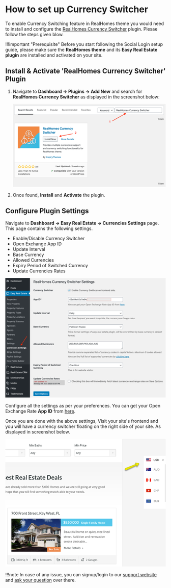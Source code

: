 # How to set up Currency Switcher

To enable Currency Switching feature in RealHomes theme you would need to install and configure the [RealHomes Currency Switcher](https://wordpress.org/plugins/realhomes-currency-switcher/) plugin. Plesae follow the steps given blow.

!!!important "Prerequisite"
	Before you start following the Social Login setup guide, please make sure the **RealHomes theme** and its **Easy Real Estate plugin** are installed and activated on your site.

## Install & Activate 'RealHomes Currency Switcher' Plugin

1. Navigate to **Dashboard → Plugins → Add New** and search for **RealHomes Currency Switcher** as displayed in the screenshot below: 
	
	![Install RealHomes Currency Switcher Plugin](images/other-features/search-realhomes-currency-switcher.png)

2. Once found, **Install** and **Activate** the plugin.

## Configure Plugin Settings

Navigate to **Dashboard → Easy Real Estate → Currencies Settings** page. This page contains the following settings.
	
- Enable/Disable Currency Switcher
- Open Exchange App ID
- Update Interval
- Base Currency
- Allowed Currencies
- Expiry Period of Switched Currency
- Update Currencies Rates

![Currencies Settings](images/other-features/realhomes-currency-switcher-settings.png)

Configure all the settings as per your preferences. You can get your Open Exchange Rate **App ID** from [here](https://support.openexchangerates.org/article/121-your-app-id).

Once you are done with the above settings, Visit your site's frontend and you will have a currency switcher floating on the right side of your site. As displayed in screenshot below.

![RealHomes Documentation](images/other-features/currency-switcher-frontend.png)

!!!note
	In case of any issue, you can signup/login to our [support website](https://support.inspirythemes.com/login-register/) and [ask your question](https://support.inspirythemes.com/ask-question/) over there.
